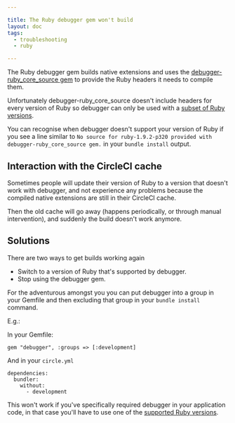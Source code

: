 ```yaml
---

title: The Ruby debugger gem won't build
layout: doc
tags:
  - troubleshooting
  - ruby

---
```


The Ruby debugger gem builds native extensions and uses the
[debugger-ruby_core_source gem](https://github.com/cldwalker/debugger-ruby_core_source)
to provide the Ruby headers it needs to compile them.

Unfortunately debugger-ruby_core_source doesn't include headers for every
version of Ruby so debugger can only be used with a
[subset of Ruby versions](https://github.com/cldwalker/debugger-ruby_core_source/tree/master/lib/debugger/ruby_core_source).

You can recognise when debugger doesn't support your version of Ruby if you see a line similar to
`No source for ruby-1.9.2-p320 provided with debugger-ruby_core_source gem.`
in your `bundle install` output.

## Interaction with the CircleCI cache

Sometimes people will update their version of Ruby to a version that doesn't
work with debugger, and not experience any problems because the compiled
native extensions are still in their CircleCI cache.

Then the old cache will go away (happens periodically, or through manual
intervention), and suddenly the build doesn't work anymore.

## Solutions

There are two ways to get builds working again

*   Switch to a version of Ruby that's supported by debugger.
*   Stop using the debugger gem.

For the adventurous amongst you you can put debugger into a group in your
Gemfile and then excluding that group in your `bundle install`
command.

E.g.:

In your Gemfile:

```
gem "debugger", :groups => [:development]
```

And in your `circle.yml`

```
dependencies:
  bundler:
    without:
      - development
```

This won't work if you've specifically required debugger in your application
code, in that case you'll have to use one of the
[supported Ruby versions](https://github.com/cldwalker/debugger-ruby_core_source/tree/master/lib/debugger/ruby_core_source).
